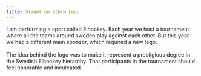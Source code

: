 ```yaml
---
title: Slaget om Sthlm Logo
---
```


I am performing a sport called Elhockey. Each year we host a tournament where all the teams around sweden play against each other. But this year we had a different main sponsor, which required a new logo. <br> <br>The idea behind the logo was to make it represent a prestigious degree in the Swedish Elhockey hierarchy. That participants in the tournament should feel honorable and inculcated.

